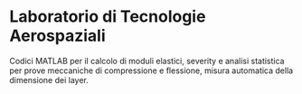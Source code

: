 # Laboratorio di Tecnologie Aerospaziali
Codici MATLAB per il calcolo di moduli elastici, severity e analisi statistica per prove meccaniche di compressione e flessione, misura automatica della dimensione dei layer.
